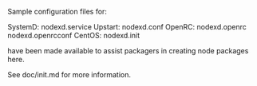 Sample configuration files for:

SystemD: nodexd.service
Upstart: nodexd.conf
OpenRC:  nodexd.openrc
         nodexd.openrcconf
CentOS:  nodexd.init

have been made available to assist packagers in creating node packages here.

See doc/init.md for more information.
